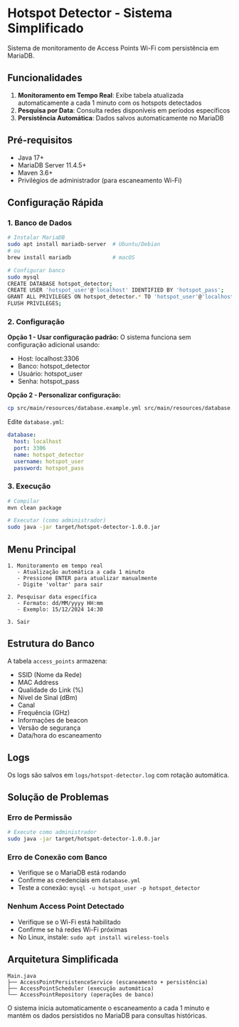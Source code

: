 # Hotspot Detector - Sistema Simplificado

Sistema de monitoramento de Access Points Wi-Fi com persistência em MariaDB.

## Funcionalidades

1. **Monitoramento em Tempo Real**: Exibe tabela atualizada automaticamente a cada 1 minuto com os hotspots detectados
2. **Pesquisa por Data**: Consulta redes disponíveis em períodos específicos
3. **Persistência Automática**: Dados salvos automaticamente no MariaDB

## Pré-requisitos

- Java 17+
- MariaDB Server 11.4.5+
- Maven 3.6+
- Privilégios de administrador (para escaneamento Wi-Fi)

## Configuração Rápida

### 1. Banco de Dados

```bash
# Instalar MariaDB
sudo apt install mariadb-server  # Ubuntu/Debian
# ou
brew install mariadb             # macOS

# Configurar banco
sudo mysql
CREATE DATABASE hotspot_detector;
CREATE USER 'hotspot_user'@'localhost' IDENTIFIED BY 'hotspot_pass';
GRANT ALL PRIVILEGES ON hotspot_detector.* TO 'hotspot_user'@'localhost';
FLUSH PRIVILEGES;
```

### 2. Configuração

**Opção 1 - Usar configuração padrão:**
O sistema funciona sem configuração adicional usando:
- Host: localhost:3306
- Banco: hotspot_detector
- Usuário: hotspot_user
- Senha: hotspot_pass

**Opção 2 - Personalizar configuração:**
```bash
cp src/main/resources/database.example.yml src/main/resources/database.yml
```

Edite `database.yml`:
```yaml
database:
  host: localhost
  port: 3306
  name: hotspot_detector
  username: hotspot_user
  password: hotspot_pass
```

### 3. Execução

```bash
# Compilar
mvn clean package

# Executar (como administrador)
sudo java -jar target/hotspot-detector-1.0.0.jar
```

## Menu Principal

```
1. Monitoramento em tempo real
   - Atualização automática a cada 1 minuto
   - Pressione ENTER para atualizar manualmente
   - Digite 'voltar' para sair

2. Pesquisar data específica
   - Formato: dd/MM/yyyy HH:mm
   - Exemplo: 15/12/2024 14:30

3. Sair
```

## Estrutura do Banco

A tabela `access_points` armazena:
- SSID (Nome da Rede)
- MAC Address
- Qualidade do Link (%)
- Nível de Sinal (dBm)
- Canal
- Frequência (GHz)
- Informações de beacon
- Versão de segurança
- Data/hora do escaneamento

## Logs

Os logs são salvos em `logs/hotspot-detector.log` com rotação automática.

## Solução de Problemas

### Erro de Permissão
```bash
# Execute como administrador
sudo java -jar target/hotspot-detector-1.0.0.jar
```

### Erro de Conexão com Banco
- Verifique se o MariaDB está rodando
- Confirme as credenciais em `database.yml`
- Teste a conexão: `mysql -u hotspot_user -p hotspot_detector`

### Nenhum Access Point Detectado
- Verifique se o Wi-Fi está habilitado
- Confirme se há redes Wi-Fi próximas
- No Linux, instale: `sudo apt install wireless-tools`

## Arquitetura Simplificada

```
Main.java
├── AccessPointPersistenceService (escaneamento + persistência)
├── AccessPointScheduler (execução automática)
└── AccessPointRepository (operações de banco)
```

O sistema inicia automaticamente o escaneamento a cada 1 minuto e mantém os dados persistidos no MariaDB para consultas históricas. 
